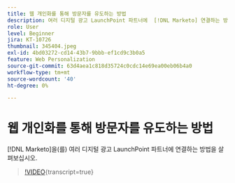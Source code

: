 ```yaml
---
title: 웹 개인화를 통해 방문자를 유도하는 방법
description: 여러 디지털 광고 LaunchPoint 파트너에  [!DNL Marketo] 연결하는 방법을 살펴보십시오.
role: User
level: Beginner
jira: KT-10726
thumbnail: 345404.jpeg
exl-id: 4bd03272-cd14-43b7-9bbb-ef1cd9c3b0a5
feature: Web Personalization
source-git-commit: 63d4aea1c818d35724c0cdc14e69ea00eb06b4a0
workflow-type: tm+mt
source-wordcount: '40'
ht-degree: 0%

---
```


# 웹 개인화를 통해 방문자를 유도하는 방법

[!DNL Marketo]을(를) 여러 디지털 광고 LaunchPoint 파트너에 연결하는 방법을 살펴보십시오.

>[!VIDEO](https://video.tv.adobe.com/v/345404/?quality=12&learn=on){transcript=true}
